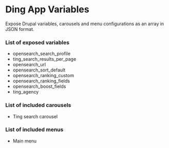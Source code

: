 # Ding App Variables
Expose Drupal variables, carousels and menu configurations as an array in JSON format.

### List of exposed variables
* opensearch_search_profile
* ting_search_results_per_page
* opensearch_url
* opensearch_sort_default
* opensearch_ranking_custom
* opensearch_ranking_fields
* opensearch_boost_fields
* ting_agency

### List of included carousels
* Ting search carousel

### List of included menus
* Main menu
